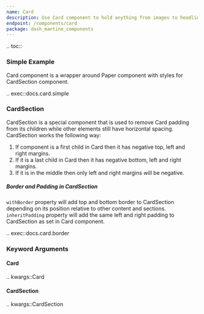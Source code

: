 ```yaml
---
name: Card
description: Use Card component to hold anything from images to headlines, supporting text, buttons, lists, etc. in a contained unit.
endpoint: /components/card
package: dash_mantine_components
---
```


.. toc::

### Simple Example 

Card component is a wrapper around Paper component with styles for CardSection component.

.. exec::docs.card.simple

### CardSection

CardSection is a special component that is used to remove Card padding from its children while other elements still have horizontal spacing. CardSection works the following way:

1. If component is a first child in Card then it has negative top, left and right margins.
2. If it is a last child in Card then it has negative bottom, left and right margins.
3. If it is in the middle then only left and right margins will be negative.

##### Border and Padding in CardSection

`withBorder` property will add top and bottom border to CardSection depending on its position relative to other content and sections.
`inheritPadding` property will add the same left and right padding to CardSection as set in Card component.

.. exec::docs.card.border

### Keyword Arguments

#### Card

.. kwargs::Card

#### CardSection

.. kwargs::CardSection

